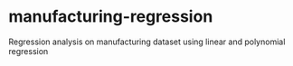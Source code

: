# manufacturing-regression
Regression analysis on manufacturing dataset using linear and polynomial regression
